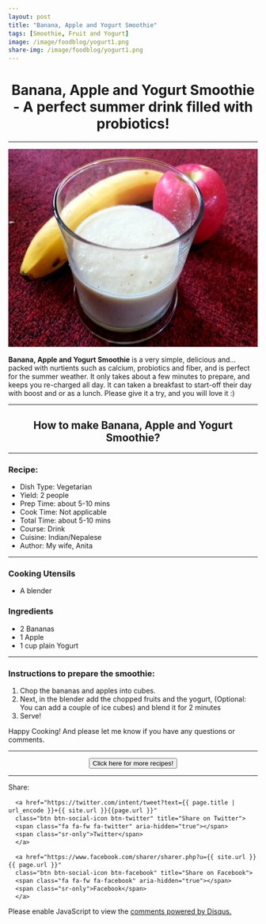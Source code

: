```yaml
---
layout: post
title: "Banana, Apple and Yogurt Smoothie"
tags: [Smoothie, Fruit and Yogurt]
image: /image/foodblog/yogurt1.png
share-img: /image/foodblog/yogurt1.png
---
```


<center><h1> Banana, Apple and Yogurt Smoothie - A perfect summer drink filled with probiotics! </h1> </center>
<hr>
<center> <img src="/image/foodblog/yogurt2.png" width="auto" height="400"></center>

__Banana, Apple and Yogurt Smoothie__  is a very simple, delicious and... packed with nurtients such as calcium, probiotics and fiber, and is perfect for the summer weather. It only takes about a few minutes to prepare, and keeps you re-charged all day. It can taken a breakfast to start-off their day with boost and or as a lunch. Please give it a try, and you will love it :)
<hr>

<center><h2> How to make Banana, Apple and Yogurt Smoothie?</h2></center>
<hr>

<h3> Recipe: </h3>

<ul>
  <li> Dish Type: Vegetarian </li>
  <li> Yield: 2 people </li>
  <li> Prep Time: about 5-10 mins </li>
  <li> Cook Time: Not applicable </li>
  <li> Total Time:  about 5-10 mins </li>
  <li> Course:  Drink </li>
  <li> Cuisine: Indian/Nepalese  </li>
  <li> Author: My wife, Anita</li>
</ul>
<hr>

<h3> Cooking Utensils </h3>
<ul>
    <li> A blender </li>
</ul>
    
<h3> Ingredients</h3>

<ul>
    <li> 2 Bananas </li>
    <li> 1 Apple </li>
    <li> 1 cup plain Yogurt</li>
</ul>

<hr>

<h3> Instructions to prepare the smoothie:</h3>

<ol>
  <li> Chop the bananas and apples into cubes.</li>
  <li> Next, in the blender add the chopped fruits and the yogurt, (Optional: You can add a couple of ice cubes) and blend it for 2 minutes </li>
  <li> Serve! </li>
</ol>

<p> Happy Cooking! And please let me know if you have any questions or comments.</p>

<hr>
<center>
<form>
<input class="MyButton" type="button" value="Click here for more recipes!" onclick="window.location.href='http://avikarn.com/foodblog/'" />
</form>
</center>
<hr>


<!--- Sharing ----------------------------------->
<section id = "social-share-section">
  <span class="sr-only">Share: </span>

  
<!--- Share on Twitter -->
      <a href="https://twitter.com/intent/tweet?text={{ page.title | url_encode }}+{{ site.url }}{{page.url }}"
      class="btn btn-social-icon btn-twitter" title="Share on Twitter">
      <span class="fa fa-fw fa-twitter" aria-hidden="true"></span>
      <span class="sr-only">Twitter</span>
      </a>

<!--- Share on Facebook -->
      <a href="https://www.facebook.com/sharer/sharer.php?u={{ site.url }}{{ page.url }}"
      class="btn btn-social-icon btn-facebook" title="Share on Facebook">
      <span class="fa fa-fw fa-facebook" aria-hidden="true"></span>
      <span class="sr-only">Facebook</span>
      </a>
</section>

  
<div class="disqus-comments">
          
<div class="comments">
    <div id="disqus_thread"></div>
    <script type="text/javascript">
        var disqus_shortname = 'avikarn';
            var url_parts = window.location.href.split("?");
            url_parts = url_parts[0].split("#");
            disqus_url = url_parts[0];
            disqus_url = disqus_url.replace(/(\/)*$/, "/");
            disqus_url = disqus_url.replace(/https:\/\//, "http:\/\/");
            if (disqus_url.substr(-9) == "projects/") {
                disqus_url = disqus_url.substr(0, disqus_url.length - 1);
            }

        (function() {
            var dsq = document.createElement('script'); dsq.type = 'text/javascript'; dsq.async = true;
            dsq.src = '//' + disqus_shortname + '.disqus.com/embed.js';
            (document.getElementsByTagName('head')[0] || document.getElementsByTagName('body')[0]).appendChild(dsq);
        })();
  </script>
    <noscript>Please enable JavaScript to view the <a href="https://disqus.com/?ref_noscript">comments powered by Disqus.</a></noscript>
  </div>
</div>

<!-- Global site tag (gtag.js) - Google Analytics -->
<script async src="https://www.googletagmanager.com/gtag/js?id=UA-123359651-1"></script>
<script>
  window.dataLayer = window.dataLayer || [];
  function gtag(){dataLayer.push(arguments);}
  gtag('js', new Date());
  gtag('config', 'UA-123359651-1');
</script>

<script async src="//pagead2.googlesyndication.com/pagead/js/adsbygoogle.js"></script>
<script>
  (adsbygoogle = window.adsbygoogle || []).push({
    google_ad_client: "ca-pub-5126027065024936",
    enable_page_level_ads: true
  });
</script>

